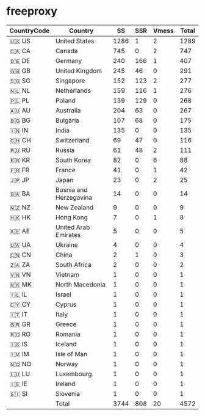 # freeproxy

|CountryCode|Country|SS|SSR|Vmess|Total|
|  ----  | ----  |  ----  | ----  |  ----  | ----  |
|🇺🇸 US|United States|1286|1|2|1289|
|🇨🇦 CA|Canada|745|0|2|747|
|🇩🇪 DE|Germany|240|166|1|407|
|🇬🇧 GB|United Kingdom|245|46|0|291|
|🇸🇬 SG|Singapore|152|123|2|277|
|🇳🇱 NL|Netherlands|159|116|1|276|
|🇵🇱 PL|Poland|139|129|0|268|
|🇦🇺 AU|Australia|204|63|0|267|
|🇧🇬 BG|Bulgaria|107|68|0|175|
|🇮🇳 IN|India|135|0|0|135|
|🇨🇭 CH|Switzerland|69|47|0|116|
|🇷🇺 RU|Russia|61|48|2|111|
|🇰🇷 KR|South Korea|82|0|6|88|
|🇫🇷 FR|France|41|0|1|42|
|🇯🇵 JP|Japan|23|0|2|25|
|🇧🇦 BA|Bosnia and Herzegovina|14|0|0|14|
|🇳🇿 NZ|New Zealand|9|0|0|9|
|🇭🇰 HK|Hong Kong|7|0|1|8|
|🇦🇪 AE|United Arab Emirates|5|0|0|5|
|🇺🇦 UA|Ukraine|4|0|0|4|
|🇨🇳 CN|China|2|1|0|3|
|🇿🇦 ZA|South Africa|2|0|0|2|
|🇻🇳 VN|Vietnam|1|0|0|1|
|🇲🇰 MK|North Macedonia|1|0|0|1|
|🇮🇱 IL|Israel|1|0|0|1|
|🇨🇾 CY|Cyprus|1|0|0|1|
|🇮🇹 IT|Italy|1|0|0|1|
|🇬🇷 GR|Greece|1|0|0|1|
|🇷🇴 RO|Romania|1|0|0|1|
|🇮🇸 IS|Iceland|1|0|0|1|
|🇮🇲 IM|Isle of Man|1|0|0|1|
|🇳🇴 NO|Norway|1|0|0|1|
|🇱🇺 LU|Luxembourg|1|0|0|1|
|🇮🇪 IE|Ireland|1|0|0|1|
|🇸🇮 SI|Slovenia|1|0|0|1|
||Total|3744|808|20|4572|
